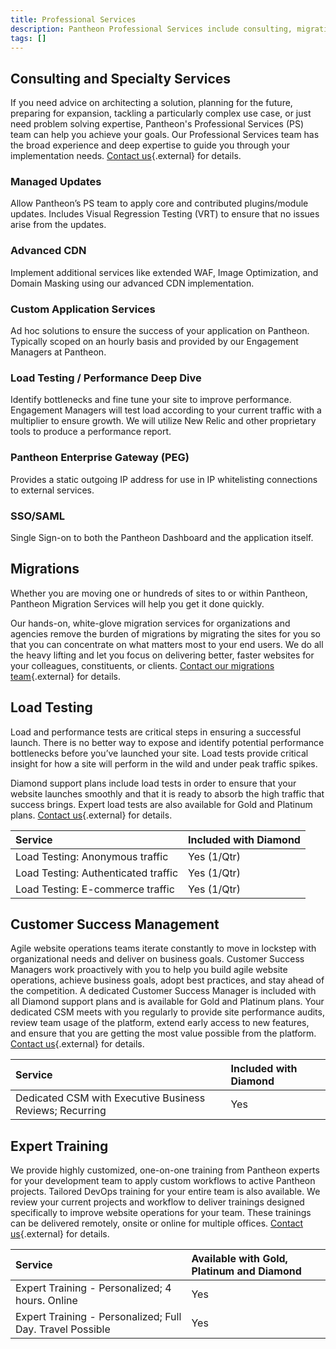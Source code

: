 ```yaml
---
title: Professional Services
description: Pantheon Professional Services include consulting, migrations, load testing, training, and dedicated customer success managers.
tags: []
---
```


## Consulting and Specialty Services
If you need advice on architecting a solution, planning for the future, preparing for expansion, tackling a particularly complex use case, or just need problem solving expertise, Pantheon's Professional Services (PS) team can help you achieve your goals. Our Professional Services team has the broad experience and deep expertise to guide you through your implementation needs. [Contact us](https://pantheon.io/contact-us){.external} for details.

### Managed Updates
Allow Pantheon’s PS team to apply core and contributed plugins/module updates. Includes Visual Regression Testing (VRT) to ensure that no issues arise from the updates.

### Advanced CDN
Implement additional services like extended WAF, Image Optimization, and Domain Masking using our advanced CDN implementation.

### Custom Application Services
Ad hoc solutions to ensure the success of your application on Pantheon. Typically scoped on an hourly basis and provided by our Engagement Managers at Pantheon.

### Load Testing / Performance Deep Dive
Identify bottlenecks and fine tune your site to improve performance. Engagement Managers will test load according to your current traffic with a multiplier to ensure growth. We will utilize New Relic and other proprietary tools to produce a performance report.

### Pantheon Enterprise Gateway (PEG)
Provides a static outgoing IP address for use in IP whitelisting connections to external services.

### SSO/SAML
Single Sign-on to both the Pantheon Dashboard and the application itself.

## Migrations
Whether you are moving one or hundreds of sites to or within Pantheon, Pantheon Migration Services will help you get it done quickly.

Our hands-on, white-glove migration services for organizations and agencies remove the burden of migrations by migrating the sites for you so that you can concentrate on what matters most to your end users. We do all the heavy lifting and let you focus on delivering better, faster websites for your colleagues, constituents, or clients. [Contact our migrations team](https://pantheon.io/migrations){.external} for details.

## Load Testing
Load and performance tests are critical steps in ensuring a successful launch. There is no better way to expose and identify potential performance bottlenecks before you’ve launched your site. Load tests provide critical insight for how a site will perform in the wild and under peak traffic spikes.

Diamond support plans include load tests in order to ensure that your website launches smoothly and that it is ready to absorb the high traffic that success brings. Expert load tests are also available for Gold and Platinum plans. [Contact us](https://pantheon.io/contact-us){.external} for details.

| Service                         | Included with Diamond <a rel="popover" data-proofer-ignore data-toggle="tooltip" data-html="true" data-title="Availabile for Gold, Platinum and Diamond" data-content="Limited inclusion with Diamond"><em class="fa fa-info-circle"></em></a> |
|:----------------------------------- |:------------------------ |
| Load Testing: Anonymous traffic     | Yes (1/Qtr)              |
| Load Testing: Authenticated traffic | Yes (1/Qtr)              |
| Load Testing: E-commerce traffic    | Yes (1/Qtr)              |

## Customer Success Management
Agile website operations teams iterate constantly to move in lockstep with organizational needs and deliver on business goals. Customer Success Managers work proactively with you to help you build agile website operations, achieve business goals, adopt best practices, and stay ahead of the competition. A dedicated Customer Success Manager is included with all Diamond support plans and is available for Gold and Platinum plans. Your dedicated CSM meets with you regularly to provide site performance audits, review team usage of the platform, extend early access to new features, and ensure that you are getting the most value possible from the platform. [Contact us](https://pantheon.io/contact-us){.external} for details.

| Service                                                  | Included with Diamond |
|:-------------------------------------------------------- |:--------------------- |
| Dedicated CSM with Executive Business Reviews; Recurring | Yes                   |

## Expert Training
We provide highly customized, one-on-one training from Pantheon experts for your development team to apply custom workflows to active Pantheon projects. Tailored DevOps training for your entire team is also available. We review your current projects and workflow to deliver trainings designed specifically to improve website operations for your team. These trainings can be delivered remotely, onsite or online for multiple offices. [Contact us](https://pantheon.io/agencies/learn-pantheon){.external} for details.

| Service                                                   | Available with Gold, Platinum and Diamond |
|:--------------------------------------------------------- |:----------------------------------------- |
| Expert Training - Personalized; 4 hours. Online           | Yes                                       |
| Expert Training - Personalized; Full Day. Travel Possible | Yes                                       |
